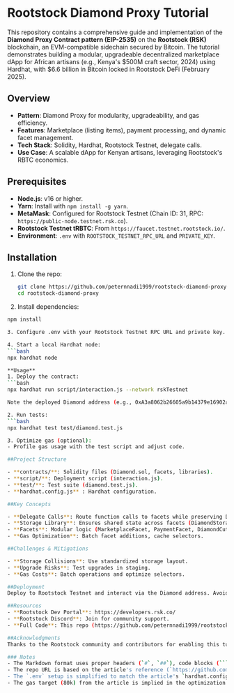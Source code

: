 # Rootstock Diamond Proxy Tutorial

This repository contains a comprehensive guide and implementation of the **Diamond Proxy Contract pattern (EIP-2535)** on the **Rootstock (RSK)** blockchain, an EVM-compatible sidechain secured by Bitcoin. The tutorial demonstrates building a modular, upgradeable decentralized marketplace dApp for African artisans (e.g., Kenya's $500M craft sector, 2024) using Hardhat, with $6.6 billion in Bitcoin locked in Rootstock DeFi (February 2025).

## Overview

- **Pattern**: Diamond Proxy for modularity, upgradeability, and gas efficiency.
- **Features**: Marketplace (listing items), payment processing, and dynamic facet management.
- **Tech Stack**: Solidity, Hardhat, Rootstock Testnet, delegate calls.
- **Use Case**: A scalable dApp for Kenyan artisans, leveraging Rootstock's RBTC economics.

## Prerequisites

- **Node.js**: v16 or higher.
- **Yarn**: Install with `npm install -g yarn`.
- **MetaMask**: Configured for Rootstock Testnet (Chain ID: 31, RPC: `https://public-node.testnet.rsk.co`).
- **Rootstock Testnet tRBTC**: From `https://faucet.testnet.rootstock.io/`.
- **Environment**: `.env` with `ROOTSTOCK_TESTNET_RPC_URL` and `PRIVATE_KEY`.

## Installation

1. Clone the repo:
   ```bash
   git clone https://github.com/peternnadi1999/rootstock-diamond-proxy.git
   cd rootstock-diamond-proxy
   
2. Install dependencies:
```bash
npm install

3. Configure .env with your Rootstock Testnet RPC URL and private key.

4. Start a local Hardhat node:
```bash
npx hardhat node

**Usage**
1. Deploy the contract:
```bash
npx hardhat run script/interaction.js --network rskTestnet

Note the deployed Diamond address (e.g., 0xA3a8062b26605a9b14379e16902ae503b57a5).

2. Run tests:
```bash
npx hardhat test test/diamond.test.js

3. Optimize gas (optional):
- Profile gas usage with the test script and adjust code.

##Project Structure

- **contracts/**: Solidity files (Diamond.sol, facets, libraries).
- **script/**: Deployment script (interaction.js).
- **test/**: Test suite (diamond.test.js).
- **hardhat.config.js** : Hardhat configuration.

##Key Concepts

- **Delegate Calls**: Route function calls to facets while preserving Diamond storage.
- **Storage Library**: Ensures shared state across facets (DiamondStorage.sol).
- **Facets**: Modular logic (MarketplaceFacet, PaymentFacet, DiamondCutFacet).
- **Gas Optimization**: Batch facet additions, cache selectors.

##Challenges & Mitigations

- **Storage Collisions**: Use standardized storage layout.
- **Upgrade Risks**: Test upgrades in staging.
- **Gas Costs**: Batch operations and optimize selectors.

##Deployment
Deploy to Rootstock Testnet and interact via the Diamond address. Avoid direct calls to facet addresses.

##Resources
- **Rootstock Dev Portal**: https://developers.rsk.co/
- **Rootstock Discord**: Join for community support.
- **Full Code**: This repo (https://github.com/peternnadi1999/rootstock-diamond-proxy)

##Acknowledgments
Thanks to the Rootstock community and contributors for enabling this tutorial.

### Notes
- The Markdown format uses proper headers (`#`, `##`), code blocks (```), and links.
- The repo URL is based on the article's reference (`https://github.com/peternnadi1999/rootstock-diamond-proxy`); update if needed.
- The `.env` setup is simplified to match the article's `hardhat.config.js` example.
- The gas target (80k) from the article is implied in the optimization step.
